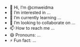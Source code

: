 - 👋 Hi, I’m @cmweidma
- 👀 I’m interested in ...
- 🌱 I’m currently learning ...
- 💞️ I’m looking to collaborate on ...
- 📫 How to reach me ...
- 😄 Pronouns: ...
- ⚡ Fun fact: ...

<!---
cmweidma/cmweidma is a ✨ special ✨ repository because its `README.md` (this file) appears on your GitHub profile.
You can click the Preview link to take a look at your changes.
--->
